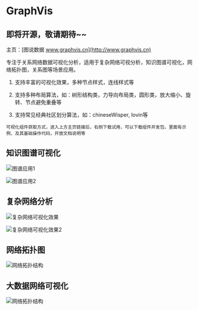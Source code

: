 # GraphVis

## 即将开源，敬请期待~~

主页：[图说数据 www.graphvis.cn](http://www.graphvis.cn)


专注于关系网络数据可视化分析，适用于复杂网络可视分析，知识图谱可视化，网络拓扑图，关系图等场景应用。

1. 支持丰富的可视化效果，多种节点样式，连线样式等

2. 支持多种布局算法，如：树形结构类，力导向布局类，圆形类，放大缩小、旋转、节点避免重叠等

3. 支持常见经典社区划分算法，如：chineseWisper, lovin等

```
可视化组件获取方式，进入上方主页链接后，右侧下载试用，可以下载组件开发包，里面有示例、及其基础操作代码，开放文档说明等
```


## 知识图谱可视化
![图谱应用1](http://media.graphvis.cn/tupuvis.png)

![图谱应用2](http://media.graphvis.cn/zishitupu.png)

## 复杂网络分析
![复杂网络可视化效果](http://media.graphvis.cn/second2.png)

![复杂网络可视化效果2](http://media.graphvis.cn/tupuvis2.png)

## 网络拓扑图
![网络拓扑结构](http://media.graphvis.cn/three-scnece-bg.png)

## 大数据网络可视化
![网络拓扑结构](http://media.graphvis.cn/secondbg.png)



